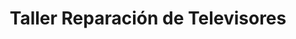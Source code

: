 ---
title: "Taller Reparación de Televisores"
url: /cueto/taller-reparacion-de-televisores/
shop: general
---